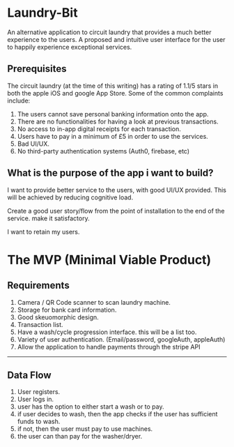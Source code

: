# Laundry-Bit

An alternative application to circuit laundry that provides a much better experience to the users. A proposed and intuitive user interface for the user to happily experience exceptional services.

## Prerequisites

The circuit laundry (at the time of this writing) has a rating of 1.1/5 stars in both the apple iOS and google App Store. Some of the common complaints include:

1. The users cannot save personal banking information onto the app.
2. There are no functionalities for having a look at previous transactions.
3. No access to in-app digital receipts for each transaction.
4. Users have to pay in a minimum of £5 in order to use the services.
5. Bad UI/UX.
6. No third-party authentication systems (Auth0, firebase, etc)


## What is the purpose of the app i want to build?

I want to provide better service to the users, with good UI/UX provided. This will be achieved by reducing cognitive load.

Create a good user story/flow from the point of installation to the end of the service. make it satisfactory.

I want to retain my users.

# The MVP (Minimal Viable Product)


## Requirements

1. Camera / QR Code scanner to scan laundry machine.
2. Storage for bank card information.
3. Good skeuomorphic design.
4. Transaction list.
5. Have a wash/cycle progression interface. this will be a list too.
6. Variety of user authentication. (Email/password, googleAuth, appleAuth)
7. Allow the application to handle payments through the stripe API

---

## Data Flow

1. User registers.
2. User logs in.
3. user has the option to either start a wash or to pay.
4. if user decides to wash, then the app checks if the user has sufficient funds to wash.
5. if not, then the user must pay to use machines.
6. the user can than pay for the washer/dryer.